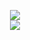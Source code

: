 <p align="center">
<a href ="https://github.com/anuraghazra/github-readme-stats">
  <img src="https://github-readme-stats.vercel.app/api?username=mcjczapiewski&count_private=true&show_icons=true&theme=dracula"  />
</a>
<br  />
<a href ="https://github.com/anuraghazra/github-readme-stats">
  <img src="https://github-readme-stats.vercel.app/api/top-langs/?username=mcjczapiewski&layout=compact&theme=dracula&card_width=445"  />
</a>
</p>
